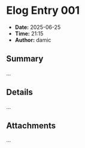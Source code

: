 # Elog Entry 001

- **Date:** 2025-06-25
- **Time:** 21:15
- **Author:** damic

## Summary

...

## Details

...

## Attachments

...
